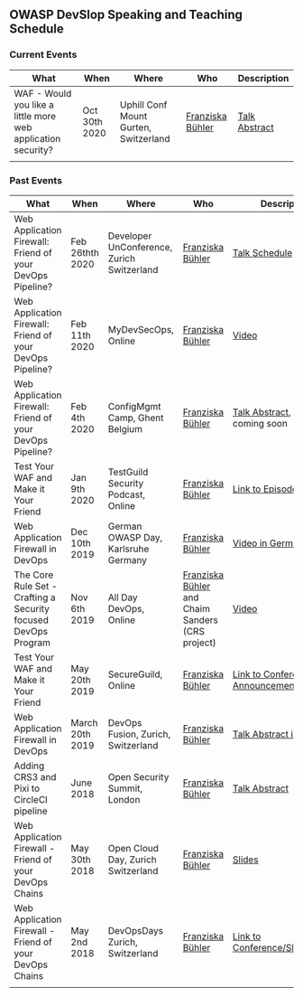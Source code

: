 ## OWASP DevSlop Speaking and Teaching Schedule

### Current Events

| What                               | When          | Where            | Who      | Description    |
| ---------------------------------- | ------------- | ---------------- | -------- | -------------- |
| WAF - Would you like a little more web application security? | Oct 30th 2020 | Uphill Conf Mount Gurten, Switzerland | [Franziska Bühler](team.md#franziska-bühler) | [Talk Abstract](https://uphillconf.com/franziska-buehler/) |
| | | | | |


### Past Events

| What                               | When          | Where            | Who      | Description    |
| ---------------------------------- | ------------- | ---------------- | -------- | -------------- |
| Web Application Firewall: Friend of your DevOps Pipeline? | Feb 26thth 2020  | Developer UnConference, Zurich Switzerland | [Franziska Bühler](team.md#franziska-bühler) | [Talk Schedule](https://www.meetup.com/Big-Data-Developers-Switzerland/events/267294343/) |
| Web Application Firewall: Friend of your DevOps Pipeline? | Feb 11th 2020  | MyDevSecOps, Online | [Franziska Bühler](team.md#franziska-bühler) | [Video](https://www.mydevsecops.io/post/web-application-firewall-friend-of-your-devops-pipeline) |
| Web Application Firewall: Friend of your DevOps Pipeline? | Feb 4th 2020  | ConfigMgmt Camp, Ghent Belgium | [Franziska Bühler](team.md#franziska-bühler) | [Talk Abstract](https://cfp.cfgmgmtcamp.be/2020/speaker/P3L8VT/), Video coming soon |
| Test Your WAF and Make it Your Friend | Jan 9th 2020 | TestGuild Security Podcast, Online | [Franziska Bühler](team.md#franziska-bühler) | [Link to Episode](https://testguild.com/podcast/security/s04-franziska-buehler/) |
| Web Application Firewall in DevOps | Dec 10th 2019 | German OWASP Day, Karlsruhe Germany | [Franziska Bühler](team.md#franziska-bühler) | [Video in German](https://youtu.be/7e_3WGOJuHA) |
| The Core Rule Set - Crafting a Security focused DevOps Program | Nov 6th 2019 | All Day DevOps, Online | [Franziska Bühler](team.md#franziska-bühler) and Chaim Sanders (CRS project) | [Video](https://play.vidyard.com/TkCgrXFjM2ntXrhM7rrGP6?) |
| Test Your WAF and Make it Your Friend | May 20th 2019 | SecureGuild, Online | [Franziska Bühler](team.md#franziska-bühler) | [Link to Conference](https://guildconferences.com/conferences/secureguild-2019/), [Announcement](https://techbeacon.com/security/what-you-should-know-about-web-application-firewall-testing) |
| Web Application Firewall in DevOps | March 20th 2019 | DevOps Fusion, Zurich, Switzerland | [Franziska Bühler](team.md#franziska-bühler) | [Talk Abstract in German](https://test.devops-fusion.com/en/speaker/franziska-buehler/) |
| Adding CRS3 and Pixi to CircleCI pipeline | June 2018 | Open Security Summit, London | [Franziska Bühler](team.md#franziska-bühler) | [Talk Abstract](https://2018.open-security-summit.org/tracks/devsecops/user-sessions/adding-crs3-pixi-to-circleci-pipeline/) |
| Web Application Firewall - Friend of your DevOps Chains | May 30th 2018 | Open Cloud Day, Zurich Switzerland | [Franziska Bühler](team.md#franziska-bühler) | [Slides](https://opencloudday.ch/wp-content/uploads/sites/6/2018/05/Franziska-Buehler_presentation_open_cloud_day.pdf) |
| Web Application Firewall - Friend of your DevOps Chains | May 2nd 2018 | DevOpsDays Zurich, Switzerland | [Franziska Bühler](team.md#franziska-bühler) | [Link to Conference/Slides/Video](https://devopsdays.org/events/2018-zurich/speakers/franziska-buehler/) |
| | | | | |

